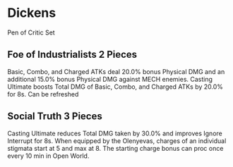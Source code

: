# Dickens

Pen of Critic Set

## Foe of Industrialists 2 Pieces

Basic, Combo, and Charged ATKs deal 20.0% bonus Physical DMG and an additional 15.0% bonus Physical DMG against MECH enemies. Casting Ultimate boosts Total DMG of Basic, Combo, and Charged ATKs by 20.0% for 8s. Can be refreshed

## Social Truth 3 Pieces

Casting Ultimate reduces Total DMG taken by 30.0% and improves Ignore Interrupt for 8s. When equipped by the Olenyevas, charges of an individual stigmata start at 5 and max at 8. The starting charge bonus can proc once every 10 min in Open World.